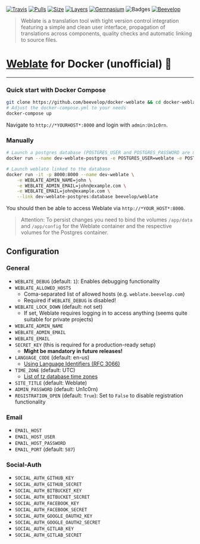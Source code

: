 [![Travis](https://shields.beevelop.com/travis/beevelop/docker-weblate.svg?style=flat-square)](https://travis-ci.org/beevelop/docker-weblate)
[![Pulls](https://shields.beevelop.com/docker/pulls/beevelop/weblate.svg?style=flat-square)](https://links.beevelop.com/d-weblate)
[![Size](https://shields.beevelop.com/docker/image/size/beevelop/weblate/latest.svg?style=flat-square)](https://links.beevelop.com/d-weblate)
[![Layers](https://shields.beevelop.com/docker/image/layers/beevelop/weblate/latest.svg?style=flat-square)](https://links.beevelop.com/d-weblate)
[![Gemnasium](https://shields.beevelop.com/gemnasium/beevelop/docker-weblate.svg?style=flat-square)](https://gemnasium.com/beevelop/docker-weblate)
![Badges](https://shields.beevelop.com/badge/badges-7-brightgreen.svg?style=flat-square)
[![Beevelop](https://links.beevelop.com/honey-badge)](https://beevelop.com)

> Weblate is a translation tool with tight version control integration featuring a simple and clean user interface, propagation of translations across components, quality checks and automatic linking to source files.

# [Weblate](https://weblate.org/) for Docker (unofficial) :whale:
----

### Quick start with Docker Compose
```bash
git clone https://github.com/beevelop/docker-weblate && cd docker-weblate
# Adjust the docker-compose.yml to your needs
docker-compose up
```
Navigate to `http://*YOURHOST*:8000` and login with `admin:Un1c0rn`.


### Manually
```bash
# Launch a postgres database (POSTGRES_USER and POSTGRES_PASSWORD are mandatory)
docker run --name dev-weblate-postgres -e POSTGRES_USER=weblate -e POSTGRES_PASSWORD=weblate -d kiasaki/alpine-postgres

# Launch weblate linked to the database
docker run -it -p 8000:8000 --name dev-weblate \
    -e WEBLATE_ADMIN_NAME=john \
    -e WEBLATE_ADMIN_EMAIL=john@example.com \
    -e WEBLATE_EMAIL=john@example.com \
    --link dev-weblate-postgres:database beevelop/weblate
```
You should then be able to access Weblate via `http://*YOUR_HOST*:8000`.
> Attention: To persist changes you need to bind the volumes `/app/data` and `/app/config` for the Weblate container and the respective volumes for the Postgres container.

## Configuration
### General
- `WEBLATE_DEBUG` (default: `1`): Enables debugging functionality
- `WEBLATE_ALLOWED_HOSTS`
    + Coma-separated list of allowed hosts (e.g. `weblate.beevelop.com`)
    + Required if `WEBLATE_DEBUG` is disabled!
- `WEBLATE_LOCK_DOWN` (default: not set)
    + If set, Weblate requires logging in to access anything (seems quite suitable for private projects) 
- `WEBLATE_ADMIN_NAME`
- `WEBLATE_ADMIN_EMAIL`
- `WEBLATE_EMAIL`
- `SECRET_KEY` (this is required for a production-ready setup)
    + **Might be mandatory in future releases!**
- `LANGUAGE_CODE` (default: en-us)
    + [Using Language Identifiers (RFC 3066)](http://www.i18nguy.com/unicode/language-identifiers.html)
- `TIME_ZONE` (default: UTC)
    + [List of tz database time zones](https://en.wikipedia.org/wiki/List_of_tz_database_time_zones)
- `SITE_TITLE` (default: Weblate)
- `ADMIN_PASSWORD` (default: Un1c0rn)
- `REGISTRATION_OPEN` (default: `True`): Set to `False` to disable registration functionality

### Email
- `EMAIL_HOST`
- `EMAIL_HOST_USER`
- `EMAIL_HOST_PASSWORD`
- `EMAIL_PORT` (default: `587`)

### Social-Auth
- `SOCIAL_AUTH_GITHUB_KEY`
- `SOCIAL_AUTH_GITHUB_SECRET`
- `SOCIAL_AUTH_BITBUCKET_KEY`
- `SOCIAL_AUTH_BITBUCKET_SECRET`
- `SOCIAL_AUTH_FACEBOOK_KEY`
- `SOCIAL_AUTH_FACEBOOK_SECRET`
- `SOCIAL_AUTH_GOOGLE_OAUTH2_KEY`
- `SOCIAL_AUTH_GOOGLE_OAUTH2_SECRET`
- `SOCIAL_AUTH_GITLAB_KEY`
- `SOCIAL_AUTH_GITLAB_SECRET`